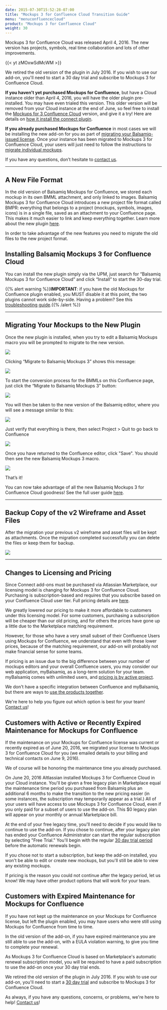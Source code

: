 ```yaml
---
date: 2015-07-30T15:52:28-07:00
title: "Mockups 3 for Confluence Cloud Transition Guide"
menu: "menuconfluencecloud"
product: "Mockups 3 for Confluence Cloud"
weight: 30
---
```


Mockups 3 for Confluence Cloud was released April 4, 2016. The new version has projects, symbols, real time collaboration and lots of other improvements.

{{< yt zMOxwSdMcWM >}}

We retired the old version of the plugin in July 2016. If you wish to use our add-on, you'll need to start a 30 day trial and subscribe to Mockups 3 for Confluence Cloud.

**If you haven't yet purchased Mockups for Confluence**, but have a Cloud instance older than April 4, 2016, you will have the older plugin pre-installed. You may have even trialed this version. This older version will be removed from your Cloud instance at the end of June, so feel free to install the [Mockups for 3 Confluence Cloud](https://marketplace.atlassian.com/plugins/com.balsamiq.mockups.confluence/cloud/overview) version, and give it a try! Here are details on [how it install the connect plugin](https://marketplace.atlassian.com/plugins/com.balsamiq.mockups.confluence/cloud/installation).

**If you already purchased Mockups for Confluence** in most cases we will be installing the new add-on for you as part of [migrating your Balsamiq-issued license](#changes-to-licensing-and-pricing). Once your instance has been migrated to Mockups 3 for Confluence Cloud, your users will just need to follow the instructions to [migrate individual mockups](#migrating-your-mockups-to-the-new-plugin).

If you have any questions, don’t hesitate to [contact us](https://balsamiq.com/company/contact/#/s/m4c).

---

## A New File Format

In the old version of Balsamiq Mockups for Confluence, we stored each mockup in its own BMML attachment, and only linked to images. Balsamiq Mockups 3 for Confluence Cloud introduces a new project file format called BMPR: everything that belongs to a project (mockups, symbols, images, icons) is in a single file, saved as an attachment to your Confluence page. This makes it much easier to link and keep everything together. Learn more about the new plugin [here](https://docs.balsamiq.com/confluence/user-guide-cloud/).

In order to take advantage of the new features you need to migrate the old files to the new project format.

## Installing Balsamiq Mockups 3 for Confluence Cloud

You can install the new plugin simply via the UPM, just search for “Balsamiq Mockups 3 for Confluence Cloud” and click “Install” to start the 30-day trial.

{{% alert warning %}}**IMPORTANT**: if you have the old Mockups for Confluence plugin enabled, you MUST disable it at this point, the two plugins cannot work side-by-side. Having a problem? See this [troubleshooting guide](http://support.balsamiq.com/plugins/unknownmacro/).{{% /alert %}}

---

## Migrating Your Mockups to the New Plugin

Once the new plugin is installed, when you try to edit a Balsamiq Mockups macro you will be prompted to migrate to the new version.

![](//media.balsamiq.com/img/support/docs/confluence/transitionguide/migrateMacroEditor.png)

Clicking “Migrate to Balsamiq Mockups 3” shows this message:

![](//media.balsamiq.com/img/support/docs/confluence/transitionguide/migrateMessage.png)

To start the conversion process for the BMMLs on this Confluence page, just click the “Migrate to Balsamiq Mockups 3” button:

![](//media.balsamiq.com/img/support/docs/confluence/transitionguide/transition3.png)

You will then be taken to the new version of the Balsamiq editor, where you will see a message similar to this:

![](//media.balsamiq.com/img/support/docs/confluence/transitionguide/transition4.png)

Just verify that everything is there, then select Project > Quit to go back to Confluence

![](//media.balsamiq.com/img/support/docs/confluence/transitionguide/transition5.png)

Once you have returned to the Confluence editor, click "Save". You should then see the new Balsamiq Mockups 3 macro.

![](//media.balsamiq.com/img/support/docs/confluence/transitionguide/interactiveMacro.png)

That’s it!

You can now take advantage of all the new Balsamiq Mockups 3 for Confluence Cloud goodness! See the full user guide [here](../intro/).

---

## Backup Copy of the v2 Wireframe and Asset Files

After the migration your previous v2 wireframe and asset files will be kept as attachments. Once the migration completed successfully you can delete the files or keep them for backup.

![](//media.balsamiq.com/img/support/docs/confluence/transitionguide/attchments.png)


---

## Changes to Licensing and Pricing

Since Connect add-ons must be purchased via Atlassian Marketplace, our licensing model is changing for Mockups 3 for Confluence Cloud. Purchasing is subscription-based and requires that you subscribe based on your Confluence Cloud user tier. Full pricing details are [here](https://marketplace.atlassian.com/plugins/com.balsamiq.mockups.confluence/cloud/pricing).

We greatly lowered our pricing to make it more affordable to customers under this licensing model. For some customers, purchasing a subscription will be cheaper than our old pricing, and for others the prices have gone up a little due to the Marketplace matching requirement.

However, for those who have a very small subset of their Confluence Users using Mockups for Confluence, we understand that even with these lower prices, because of the matching requirement, our add-on will probably not make financial sense for some teams.

If pricing is an issue due to the big difference between your number of mockups editors and your overall Confluence users, you may consider our web application, myBalsamiq, as a long-term solution for your team. myBalsamiq comes with unlimited users, and [pricing is by active project](https://balsamiq.com/buy/#myb).

We don't have a specific integration between Confluence and myBalsamiq, but there are ways to [use the products together](https://support.balsamiq.com/mybalsamiq/mybandatlassian/).

We're here to help you figure out which option is best for your team!  [Contact us](https://balsamiq.com/company/contact/#/s/m4c)!

## Customers with Active or Recently Expired Maintenance for Mockups for Confluence

If the maintenance on your Mockups for Confluence license was current or recently expired as of June 20, 2016, we migrated your license to Mockups 3 for Confluence Cloud for you (we emailed details to your billing and technical contacts on June 9, 2016).

We of course will be honoring the maintenance time you already purchased.

On June 20, 2016 Altlassian installed Mockups 3 for Confluence Cloud in your Cloud instance. You'll be given a free legacy plan in Marketplace equal the maintenance time period you purchased from Balsamiq plus an additional 6 months to make the transition to the new pricing easier (in some instances, the subscription may temporarily appear as a trial.) All of your users will have access to use Mockups 3 for Confluence Cloud, even if you only paid for a subset of users to use the add-on. This $0 legacy plan will appear on your monthly or annual Marketplace bill.

At the end of your free legacy time, you'll need to decide if you would like to continue to use the add-on. If you chose to continue, after your legacy plan has ended your Confluence Administrator can start the regular subscription by selecting "Free Trial."  You'll begin with the regular [30 day trial period](https://marketplace.atlassian.com/plugins/com.balsamiq.mockups.confluence/cloud/installation) before the automatic renewals begin.

If you chose not to start a subscription, but keep the add-on installed, you won't be able to edit or create new mockups, but you'll still be able to view any existing mockups.

If pricing is the reason you could not continue after the legacy period, let us know! We may have other product options that will work for your team.

## Customers with Expired Maintenance for Mockups for Confluence

If you have not kept up the maintenance on your Mockups for Confluence license, but left the plugin enabled, you may have users who were still using Mockups for Confluence from time to time.

In the old version of the add-on, if you have expired maintenance you are still able to use the add-on, with a EULA violation warning, to give you time to complete your renewal.

As Mockups 3 for Confluence Cloud is based on Marketplace's automatic renewal subscription model, you will be required to have a paid subscription to use the add-on once your 30 day trial ends.

We retired the old version of the plugin in July 2016. If you wish to use our add-on, you'll need to start a [30 day trial](https://marketplace.atlassian.com/plugins/com.balsamiq.mockups.confluence/cloud/installation) and subscribe to Mockups 3 for Confluence Cloud.

As always, if you have any questions, concerns, or problems, we're here to help! [Contact us](https://balsamiq.com/company/contact/#/s/m4c)!
